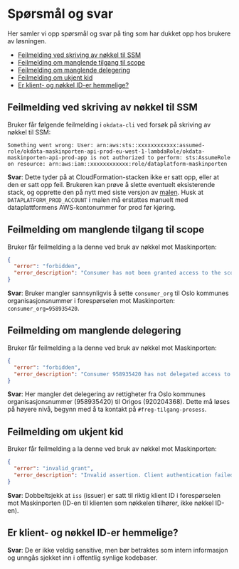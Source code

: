 # Spørsmål og svar

Her samler vi opp spørsmål og svar på ting som har dukket opp hos brukere av
løsningen.

- [Feilmelding ved skriving av nøkkel til SSM](#feilmelding-ved-skriving-av-nøkkel-til-ssm)
- [Feilmelding om manglende tilgang til scope](#feilmelding-om-manglende-tilgang-til-scope)
- [Feilmelding om manglende delegering](#feilmelding-om-manglende-delegering)
- [Feilmelding om ukjent kid](#feilmelding-om-ukjent-kid)
- [Er klient- og nøkkel ID-er hemmelige?](#er-klient--og-nøkkel-id-er-hemmelige)

## Feilmelding ved skriving av nøkkel til SSM

Bruker får følgende feilmelding i `okdata-cli` ved forsøk på skriving av nøkkel
til SSM:

```
Something went wrong: User: arn:aws:sts::xxxxxxxxxxxx:assumed-role/okdata-maskinporten-api-prod-eu-west-1-lambdaRole/okdata-maskinporten-api-prod-app is not authorized to perform: sts:AssumeRole on resource: arn:aws:iam::xxxxxxxxxxxx:role/dataplatform-maskinporten
```

**Svar**: Dette tyder på at CloudFormation-stacken ikke er satt opp, eller at
den er satt opp feil. Brukeren kan prøve å slette eventuelt eksisterende stack,
og opprette den på nytt med siste versjon av
[malen](https://github.com/oslokommune/dataplattform/blob/master/origo/registerdata/offentlige-registerdata-3.md#%C3%A5pne-aws-konto).
Husk at `DATAPLATFORM_PROD_ACCOUNT` i malen må erstattes manuelt med
dataplattformens AWS-kontonummer for prod før kjøring.

## Feilmelding om manglende tilgang til scope

Bruker får feilmelding a la denne ved bruk av nøkkel mot Maskinporten:

```json
{
  "error": "forbidden",
  "error_description": "Consumer has not been granted access to the scope folkeregister:deling/offentligutenhjemmel. (correlation id: 2d4fa134-eacb-eae8-63f4-eeb2ea408979)"
}
```

**Svar**: Bruker mangler sannsynligvis å sette `consumer_org` til Oslo kommunes
organisasjonsnummer i forespørselen mot Maskinporten: `consumer_org=958935420`.

## Feilmelding om manglende delegering

Bruker får feilmelding a la denne ved bruk av nøkkel mot Maskinporten:

```json
{
  "error": "forbidden",
  "error_description": "Consumer 958935420 has not delegated access to the scope folkeregister:deling/offentligutenhjemmel to supplier 920204368. (correlation id: 2d40caf9-ea11-9710-d7fa-82639fe7374f)"
}
```

**Svar**: Her mangler det delegering av rettigheter fra Oslo kommunes
organisasjonsnummer (958935420) til Origos (920204368). Dette må løses på høyere
nivå, begynn med å ta kontakt på `#freg-tilgang-prosess`.

## Feilmelding om ukjent kid

Bruker får feilmelding a la denne ved bruk av nøkkel mot Maskinporten:

```json
{
  "error": "invalid_grant",
  "error_description": "Invalid assertion. Client authentication failed. Unknown key identifier (kid) for client. (correlation id: 023510ad-58bb-b65b-1623-107935a6bf95)"
}
```

**Svar**: Dobbeltsjekk at `iss` (issuer) er satt til riktig klient ID i
forespørselen mot Maskinporten (ID-en til klienten som nøkkelen tilhører, ikke
nøkkel ID-en).

## Er klient- og nøkkel ID-er hemmelige?

**Svar**: De er ikke veldig sensitive, men bør betraktes som intern informasjon
og unngås sjekket inn i offentlig synlige kodebaser.
